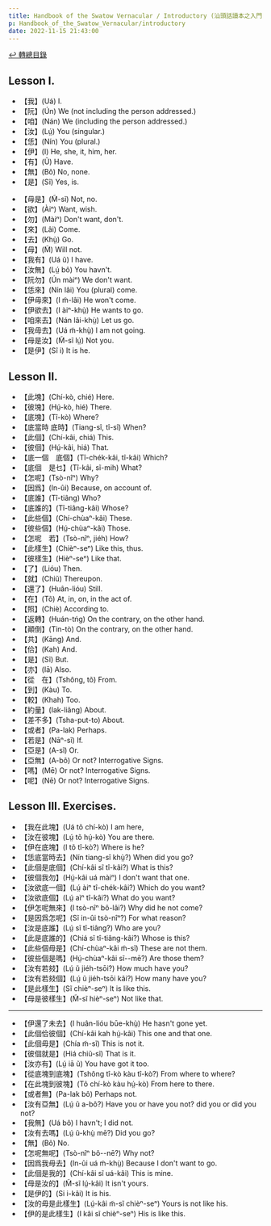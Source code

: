 ```yaml
---
title: Handbook of the Swatow Vernacular / Introductory (汕頭話讀本之入門)
p: Handbook_of_the_Swatow_Vernacular/introductory
date: 2022-11-15 21:43:00
---
```


[↩️ 轉總目錄](/Handbook_of_the_Swatow_Vernacular)

## Lesson I.

* 【我】(Uá) I.
* 【阮】(Ún) We (not including the person addressed.)
* 【咱】(Nán) We (including the person addressed.)
* 【汝】(Lṳ́) You (singular.)
* 【恁】(Nín) You (plural.)
* 【伊】(I) He, she, it, him, her.
* 【有】(Ũ) Have.
* 【無】(Bô) No, none.
* 【是】(Sĩ) Yes, is.
<!--more-->
* 【毋是】(M̃-sĩ) Not, no.
* 【欲】(Àiⁿ) Want, wish.
* 【勿】(Màiⁿ) Don't want, don't.
* 【來】(Lâi) Come.
* 【去】(Khṳ̀) Go.
* 【毋】(M̃) Will not.
* 【我有】(Uá ũ) I have.
* 【汝無】(Lṳ́ bô) You havn't.
* 【阮勿】(Ún màiⁿ) We don't want.
* 【恁來】(Nín lâi) You (plural) come.
* 【伊毋來】(I m̃-lâi) He won't come.
* 【伊欲去】(I àiⁿ-khṳ̀) He wants to go.
* 【咱來去】(Nán lâi-khṳ̀) Let us go.
* 【我毋去】(Uá m̃-khṳ̀) I am not going.
* 【毋是汝】(M̃-sĩ lṳ́) Not you.
* 【是伊】(Sĩ i) It is he.

## Lesson II.

* 【此塊】(Chí-kò, chié) Here.
* 【彼塊】(Hṳ́-kò, hié) There.
* 【底塊】(Tî-kò) Where?
* 【底當時  底時】(Tiang-sî, tî-sî) When?
* 【此個】(Chí-kâi, chiá) This.
* 【彼個】(Hṳ́-kâi, hiá) That.
* 【底一個　底個】(Tî-chék-kâi, tî-kâi) Which?
* 【底個　是乜】(Tî-kâi, sĩ-mih) What?
* 【怎呢】(Tsò-nîⁿ) Why?
* 【因爲】(In-ûi) Because, on account of.
* 【底誰】(Tî-tiâng) Who?
* 【底誰的】(Tî-tiâng-kâi) Whose?
* 【此些個】(Chí-chùaⁿ-kâi) These.
* 【彼些個】(Hṳ́-chùaⁿ-kâi) Those.
* 【怎呢　若】(Tsò-nîⁿ, jiéh) How?
* 【此樣生】(Chièⁿ-seⁿ) Like this, thus.
* 【彼樣生】(Hièⁿ-seⁿ) Like that.
* 【了】(Lióu) Then.
* 【就】(Chiũ) Thereupon.
* 【還了】(Huân-lióu) Still.
* 【在】(Tõ) At, in, on, in the act of.
* 【照】(Chiè) According to.
* 【返轉】(Huán-tńg) On the contrary, on the other hand.
* 【顚倒】(Tin-tò) On the contrary, on the other hand.
* 【共】(Kāng) And.
* 【佮】(Kah) And.
* 【是】(Sĩ) But.
* 【亦】(Iā) Also.
* 【從　在】(Tshông, tõ) From.
* 【到】(Kàu) To.
* 【較】(Khah) Too.
* 【約量】(Iak-liãng) About.
* 【差不多】(Tsha-put-to) About.
* 【或者】(Pa-lak) Perhaps.
* 【若是】(Nāⁿ-sĩ) If.
* 【亞是】(A-sĩ) Or.
* 【亞無】(A-bô) Or not? Interrogative Signs.
* 【嗎】(Mē) Or not? Interrogative Signs.
* 【呢】(Nē) Or not? Interrogative Signs.

## Lesson III. Exercises.

* 【我在此塊】(Uá tõ chí-kò) I am here,
* 【汝在彼塊】(Lṳ́ tõ hṳ́-kò) You are there.
* 【伊在底塊】(I tõ tî-kò?) Where is he?
* 【恁底當時去】(Nín tiang-sî khṳ̀?) When did you go?
* 【此個是底個】(Chí-kâi sĩ tî-kâi?) What is this?
* 【彼個我勿】(Hṳ́-kâi uá màiⁿ) I don't want that one.
* 【汝欲底一個】(Lṳ́ àiⁿ tî-chék-kâi?) Which do you want?
* 【汝欲底個】(Lṳ́ aìⁿ tî-kâi?) What do you want?
* 【伊怎呢無來】(I tsò-nîⁿ bô-lâi?) Why did he not come?
* 【是因爲怎呢】(Sĩ in-ûi tsò-nîⁿ?) For what reason?
* 【汝是底誰】(Lṳ́ sĩ tî-tiâng?) Who are you?
* 【此是底誰的】(Chiá sĩ tî-tiâng-kâi?) Whose is this?
* 【此些個毋是】(Chí-chùaⁿ-kâi m̃-sĩ) These are not them.
* 【彼些個是嗎】(Hṳ́-chùaⁿ-kâi sĩ--mē?) Are those them?
* 【汝有若㩼】(Lṳ́ ũ jiéh-tsōi?) How much have you?
* 【汝有若㩼個】(Lṳ́ ũ jiéh-tsōi kâi?) How many have you?
* 【是此樣生】(Sĩ chièⁿ-seⁿ) It is like this.
* 【毋是彼樣生】(M̃-sĩ hièⁿ-seⁿ) Not like that.

------

* 【伊還了未去】(I huân-lióu būe-khṳ̀) He hasn't gone yet.
* 【此個佮彼個】(Chí-kâi kah hṳ́-kâi) This one and that one.
* 【此個毋是】(Chía m̃-sĩ) This is not it.
* 【彼個就是】(Hiá chiũ-sĩ) That is it.
* 【汝亦有】(Lṳ́ iā ũ) You have got it too.
* 【從底塊到底塊】(Tshông tî-kò kàu tî-kò?) From where to where?
* 【在此塊到彼塊】(Tõ chí-kò kàu hṳ́-kò) From here to there.
* 【或者無】(Pa-lak bô) Perhaps not.
* 【汝有亞無】(Lṳ́ ũ a-bô?) Have you or have you not? did you or did you not?
* 【我無】(Uá bô) I havn't; I did not.
* 【汝有去嗎】(Lṳ́ ũ-khṳ̀ mē?) Did you go?
* 【無】(Bô) No.
* 【怎呢無呢】(Tsò-nîⁿ bô--nē?) Why not?
* 【因爲我毋去】(In-ûi uá m̃-khṳ̀) Because I don't want to go.
* 【此個是我的】(Chí-kâi sĩ uá-kâi) This is mine.
* 【毋是汝的】(M̃-sĩ lṳ́-kâi) It isn't yours.
* 【是伊的】(Si i-kâi) It is his.
* 【汝的毋是此樣生】(Lṳ́-kâi m̃-sĩ chièⁿ-seⁿ) Yours is not like his.
* 【伊的是此樣生】(I kâi sĩ chièⁿ-seⁿ) His is like this.
